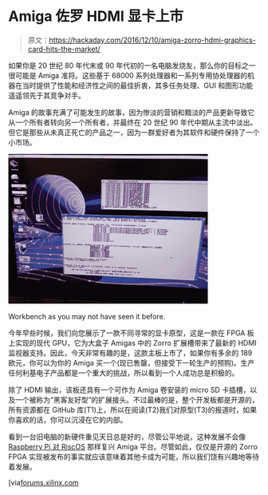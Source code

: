 # Amiga 佐罗 HDMI 显卡上市

> 原文：<https://hackaday.com/2016/12/10/amiga-zorro-hdmi-graphics-card-hits-the-market/>

如果你是 20 世纪 80 年代末或 90 年代初的一名电脑发烧友，那么你的目标之一很可能是 Amiga 准将。这些基于 68000 系列处理器和一系列专用协处理器的机器在当时提供了性能和经济性之间的最佳折衷，其多任务处理、GUI 和图形功能遥遥领先于其竞争对手。

Amiga 的故事充满了可能发生的故事，因为惨淡的营销和黯淡的产品更新导致它从一个所有者转向另一个所有者，并最终在 20 世纪 90 年代中期从主流中淡出。但它是那些从未真正死亡的产品之一，因为一群爱好者为其软件和硬件保持了一个小市场。

[![Workbench as you may not have seen it before.](img/204c245e9749d71bc439e69810ad1b88.png)](https://hackaday.com/wp-content/uploads/2016/12/cw2b26jxaauf1pe.jpg)

Workbench as you may not have seen it before.

今年早些时候，我们向您展示了一款不同寻常的显卡原型，这是一款在 FPGA 板上实现的现代 GPU，它为大盒子 Amigas 中的 Zorro 扩展槽带来了最新的 HDMI 监视器支持。因此，今天非常有趣的是，这款主板上市了，如果你有多余的 189 欧元，你可以为你的 Amiga 买一个(现已售罄，但接受下一轮生产的预购)。生产任何利基电子产品都是一个重大的挑战，所以看到一个人成功总是积极的。

除了 HDMI 输出，该板还具有一个可作为 Amiga 卷安装的 micro SD 卡插槽，以及一个被称为“黑客友好型”的扩展接头。不过最棒的是，整个开发板都是开源的，所有资源都在 GitHub 库(T1)上，所以在阅读(T2)我们对原型(T3)的报道时，如果你喜欢的话，你可以沉浸在它的内部。

看到一台旧电脑的新硬件重见天日总是好的，尽管公平地说，这种发展不会像 [Raspberry Pi 对 RiscOS](http://hackaday.com/2012/11/08/raspberry-pi-gets-risc-os-can-now-play-elite/) 那样复兴 Amiga 平台。尽管如此，仅仅是开源的 Zorro FPGA 实现被发布的事实就应该意味着其他卡成为可能，所以我们饶有兴趣地等待着发展。

[via[forums.xilinx.com](https://forums.xilinx.com/t5/Xcell-Daily-Blog/Upgrade-your-Amiga-PC-to-HDMI-with-this-FPGA-based-video-time/ba-p/736889)